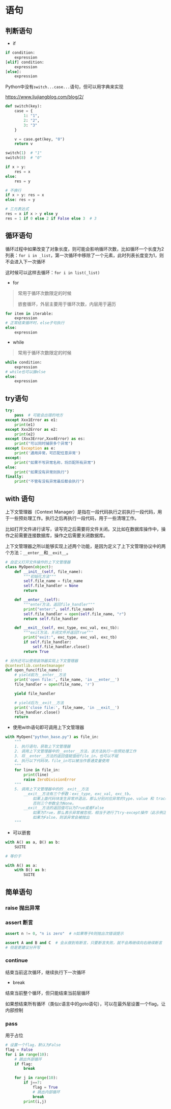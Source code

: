 # 语句

## 判断语句

- if

```python
if condition:
    expression
[elif] condition:
    expression
[else]:
    expression
```

Python中没有`switch...case...`语句，但可以用字典来实现

<https://www.liujiangblog.com/blog/2/>

```python
def switch(key):
    case = {
        1: "1",
        2: "2",
        3: "3"
    }

    v = case.get(key, "0")
    return v

switch(1)  # "1"
switch(8)  # "0"
```

```python
if x > y:
    res = x
else:
    res = y

# 不换行
if x > y: res = x
else: res = y

# 三元表达式
res = x if x > y else y
res = 1 if 0 else 2 if False else 3  # 3
```

## 循环语句

循环过程中如果改变了对象长度，则可能会影响循环次数，比如循环一个长度为2列表：`for i in _list`，第一次循环中移除了一个元素，此时列表长度变为1，则不会进入下一次循环

这时候可以这样去循环：`for i in list(_list)`

- for

> 常用于循环次数限定的时候
>
> 嵌套循环，外层主要用于循环次数，内层用于遍历

```python
for item in iterable:
    expression
# 正常结束循环时，else子句执行
else:
    expression
```

- while

> 常用于循环次数限定的时候

```python
while condition:
    expression
# while也可以接else
else:
    expression
```

## try语句

```python
try:
    pass  # 可能会出错的地方
except Xxx1Error as e1:
    print(e1)
except Xxx2Error as e2:
    print(e2)
except (Xxx3Error,Xxx4Error) as es:
    print("可以同时捕获多个异常")
except Exception as e:
    print('通用异常，可匹配任意异常')
except:
    print("如果不写异常名称，将匹配所有异常")
else:
    print("如果没有异常则执行")
finally:
    print("不管有没有异常最后都会执行")
```

## with 语句

上下文管理器（Context Manager）是指在一段代码执行之前执行一段代码，用于一些预处理工作。执行之后再执行一段代码，用于一些清理工作。

比如打开文件进行读写，读写完之后需要将文件关闭。又比如在数据库操作中，操作之前需要连接数据库，操作之后需要关闭数据库。

上下文管理器之所以能够实现上述两个功能，是因为定义了上下文管理协议中的两个方法：`__enter__`和`__exit__`。

```python
# 自定义打开文件操作的上下文管理器
class MyOpen(object):
    def __init__(self, file_name):
        """初始化方法"""
        self.file_name = file_name
        self.file_handler = None
        return

    def __enter__(self):
        """enter方法，返回file_handler"""
        print("enter:", self.file_name)
        self.file_handler = open(self.file_name, "r")
        return self.file_handler

    def __exit__(self, exc_type, exc_val, exc_tb):
        """exit方法，关闭文件并返回True"""
        print("exit:", exc_type, exc_val, exc_tb)
        if self.file_handler:
            self.file_handler.close()
        return True

# 另外还可以使用装饰器实现上下文管理器
@contextlib.contextmanager
def open_func(file_name):
    # yield前为__enter__方法
    print('open file:', file_name, 'in __enter__')
    file_handler = open(file_name, 'r')

    yield file_handler

    # yield后为__exit__方法
    print('close file:', file_name, 'in __exit__')
    file_handler.close()
    return
```

- 使用with语句即可调用上下文管理器

```python
with MyOpen("python_base.py") as file_in:
    """
    1. 执行语句，获取上下文管理器
    2. 调用上下文管理器中的__enter__方法，该方法执行一些预处理工作
    3. 将__enter__方法的返回值赋值给file_in，也可以不赋
    4. 执行以下代码块，file_in可以被当作普通变量使用
    """
    for line in file_in:
        print(line)
        raise ZeroDivisionError
    """
    5. 调用上下文管理器中的的__exit__方法
        __exit__方法有三个参数：exc_type, exc_val, exc_tb。
            如果上面代码块发生异常并退出，那么分别对应异常的type、value 和 traceback。
            否则三个参数全为None。
        __exit__方法的返回值可以为True或者False
            如果为True，那么表示异常被忽视，相当于进行了try-except操作（此示例正是这种情况）
            如果为False，则该异常会被抛出
    """
```

- 可以嵌套

```python
with A() as a, B() as b:
    SUITE

# 等价于

with A() as a:
    with B() as b:
        SUITE
```

## 简单语句

### raise 抛出异常

### assert 断言

```python
assert n != 0, "n is zero"  # n如果等于0则抛出次错误提示

assert A and B and C  # 会从做到有断言，只要断言失败，就不会再继续向右继续断言
# 但是更建议分开写
```

### continue

结束当前这次循环，继续执行下一次循环

- break

结束当前整个循环，但只能结束当前层循环

如果想结束所有循环（类似c语言中的goto语句），可以在最外层设置一个flag，让内部控制

### pass

用于占位

```python
# 设置一个flag，默认为False
flag = False
for i in range(10):
    # 跳出外部循环
    if flag:
        break

    for j in range(10):
        if j==7:
            flag = True
            # 跳出内部循环
            break
        print(i,j)
```
